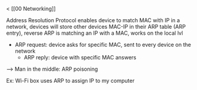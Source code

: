 < [[00 Networking]]

Address Resolution Protocol enables device to match MAC with IP in a network, devices will store other devices MAC-IP in their ARP table (ARP entry), reverse ARP is matching an IP with a MAC, works on the local lvl

- ARP request: device asks for specific MAC, sent to every device on the network
	- ARP reply: device with specific MAC answers

 --> Man in the middle: ARP poisoning

Ex: Wi-Fi box uses ARP to assign IP to my computer